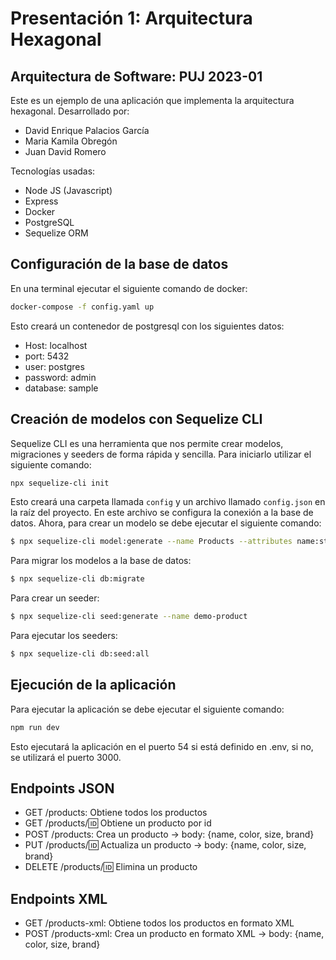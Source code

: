 # Presentación 1: Arquitectura Hexagonal
## Arquitectura de Software: PUJ 2023-01
Este es un ejemplo de una aplicación que implementa la arquitectura hexagonal.
Desarrollado por:
- David Enrique Palacios García
- Maria Kamila Obregón
- Juan David Romero

Tecnologías usadas:
- Node JS (Javascript)
- Express
- Docker
- PostgreSQL
- Sequelize ORM

## Configuración de la base de datos
En una terminal ejecutar el siguiente comando de docker:
```bash
docker-compose -f config.yaml up
```
Esto creará un contenedor de postgresql con los siguientes datos:
- Host: localhost
- port: 5432
- user: postgres
- password: admin
- database: sample

## Creación de modelos con Sequelize CLI
Sequelize CLI es una herramienta que nos permite crear modelos, migraciones y seeders de forma rápida y sencilla.
Para iniciarlo utilizar el siguiente comando:

```bash
npx sequelize-cli init
```
Esto creará una carpeta llamada `config` y un archivo llamado `config.json` en la raíz del proyecto. En este archivo se configura la conexión a la base de datos.
Ahora, para crear un modelo se debe ejecutar el siguiente comando:
```bash
$ npx sequelize-cli model:generate --name Products --attributes name:string,color:string,size:string,brand:string
```
Para migrar los modelos a la base de datos:

```bash
$ npx sequelize-cli db:migrate
```

Para crear un seeder:

```bash
$ npx sequelize-cli seed:generate --name demo-product
```

Para ejecutar los seeders:

```bash
$ npx sequelize-cli db:seed:all
```

## Ejecución de la aplicación
Para ejecutar la aplicación se debe ejecutar el siguiente comando:
```bash
npm run dev
```
Esto ejecutará la aplicación en el puerto 54 si está definido en .env, si no, se utilizará el puerto 3000.

## Endpoints JSON
- GET /products: Obtiene todos los productos
- GET /products/:id: Obtiene un producto por id
- POST /products: Crea un producto -> body: {name, color, size, brand}
- PUT /products/:id: Actualiza un producto -> body: {name, color, size, brand}
- DELETE /products/:id: Elimina un producto

## Endpoints XML
- GET /products-xml: Obtiene todos los productos en formato XML
- POST /products-xml: Crea un producto en formato XML -> body: {name, color, size, brand}
